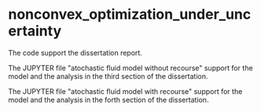 # nonconvex_optimization_under_uncertainty
The code support the dissertation report.

The JUPYTER file "atochastic fluid model without recourse" support for the model and the analysis in the third section of the dissertation.

The JUPYTER file "atochastic fluid model with recourse" support for the model and the analysis in the forth section of the dissertation.
